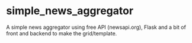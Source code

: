 # simple_news_aggregator
A simple news aggregator using free API (newsapi.org), Flask and a bit of front and backend to make the grid/template.
